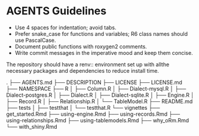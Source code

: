 # AGENTS Guidelines

- Use 4 spaces for indentation; avoid tabs.
- Prefer snake_case for functions and variables; R6 class names should use PascalCase.
- Document public functions with roxygen2 comments.
- Write commit messages in the imperative mood and keep them concise.

The repository should have a renv:: environment set up with allthe necessary packages and dependencies to reduce install time.

.
├── AGENTS.md
├── DESCRIPTION
├── LICENSE
├── LICENSE.md
├── NAMESPACE
├── R
│   ├── Column.R
│   ├── Dialect-mysql.R
│   ├── Dialect-postgres.R
│   ├── Dialect.R
│   ├── Dialect-sqlite.R
│   ├── Engine.R
│   ├── Record.R
│   ├── Relationship.R
│   └── TableModel.R
├── README.md
├── tests
│   ├── testthat
│   └── testthat.R
└── vignettes
    ├── get_started.Rmd
    ├── using-engine.Rmd
    ├── using-records.Rmd
    ├── using-relationships.Rmd
    ├── using-tablemodels.Rmd
    ├── why_oRm.Rmd
    └── with_shiny.Rmd